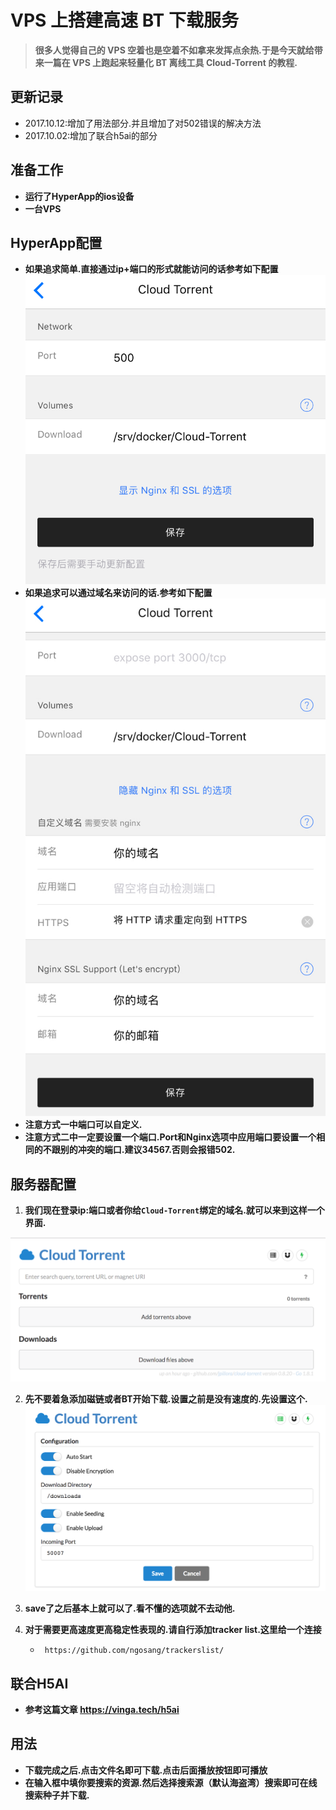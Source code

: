 # VPS 上搭建高速 BT 下载服务


> **很多人觉得自己的 VPS 空着也是空着不如拿来发挥点余热.于是今天就给带来一篇在 VPS 上跑起来轻量化 BT 离线工具 Cloud-Torrent 的教程.**


## 更新记录

* 2017.10.12:增加了用法部分.并且增加了对502错误的解决方法
* 2017.10.02:增加了联合h5ai的部分


## 准备工作

* **运行了HyperApp的ios设备**
* **一台VPS**



## HyperApp配置

* **如果追求简单.直接通过ip+端口的形式就能访问的话参考如下配置**![bt-1](./images/bt-1.png)
* **如果追求可以通过域名来访问的话.参考如下配置**![bt-2](./images/bt-2.png)
* **注意方式一中端口可以自定义.**
* **注意方式二中一定要设置一个端口.Port和Nginx选项中应用端口要设置一个相同的不跟别的冲突的端口.建议34567.否则会报错502.**



## 服务器配置

1. **我们现在登录ip:端口或者你给`Cloud-Torrent`绑定的域名.就可以来到这样一个界面.**

![bt-3](./images/bt-3.jpg)

2. **先不要着急添加磁链或者BT开始下载.设置之前是没有速度的.先设置这个.![bt-4](./images/bt-4.jpg)**
3. **save了之后基本上就可以了.看不懂的选项就不去动他.**
4. **对于需要更高速度更高稳定性表现的.请自行添加tracker list.这里给一个连接**

   * ` https://github.com/ngosang/trackerslist/`

## 联合H5AI

- **参考这篇文章 https://vinga.tech/h5ai**

## 用法

- **下载完成之后.点击文件名即可下载.点击后面播放按钮即可播放**
- **在输入框中填你要搜索的资源.然后选择搜索源（默认海盗湾）搜索即可在线搜索种子并下载.**





